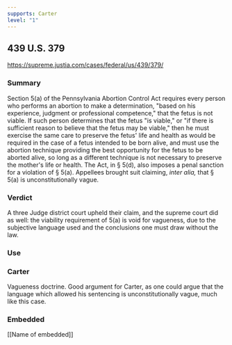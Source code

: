 ```yaml
---
supports: Carter
level: "1"
---
```

## 439 U.S. 379

https://supreme.justia.com/cases/federal/us/439/379/

### Summary

Section 5(a) of the Pennsylvania Abortion Control Act requires every person who performs an abortion to make a determination, "based on his experience, judgment or professional competence," that the fetus is not viable. If such person determines that the fetus "is viable," or "if there is sufficient reason to believe that the fetus may be viable," then he must exercise the same care to preserve the fetus' life and health as would be required in the case of a fetus intended to be born alive, and must use the abortion technique providing the best opportunity for the fetus to be aborted alive, so long as a different technique is not necessary to preserve the mother's life or health. The Act, in § 5(d), also imposes a penal sanction for a violation of § 5(a). Appellees brought suit claiming, _inter alia,_ that § 5(a) is unconstitutionally vague.

### Verdict
A three Judge district court upheld their claim, and the supreme court did as well: the viability requirement of  5(a) is void for vagueness, due to the subjective language used and the conclusions one must draw without the law.

### Use

### Carter
Vagueness doctrine. Good argument for Carter, as one could argue that the language which allowed his sentencing is unconstitutionally vague, much like this case.

### Embedded

[[Name of embedded]]